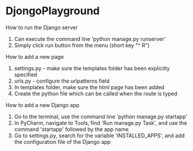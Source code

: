 # DjongoPlayground

How to run the Django server 
1. Can execute the command line 'python manage.py runserver'
2. Simply click run button from the menu (short key "^ R")

How to add a new page
1. settings.py - make sure the templates folder has been explicitly specified
2. urls.py - configure the urlpatterns field
3. In templates folder, make sure the html page has been added
4. Create the python file which can be called when the route is typed

How to add a new Django app
1. Go to the terminal, use the command line 'python manage.py startapp'
2. In PyCharm, navigate to Tools, find 'Run manage.py Task', and use the command 'startapp' followed by the app name
3. Go to settings.py, search for the variable 'INSTALLED_APPS', and add the configuration file of the Django app
